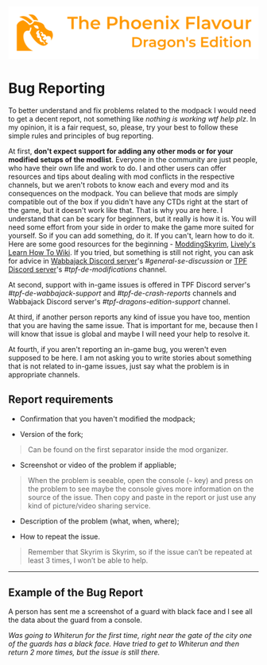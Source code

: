 ![image](images/Banner.webp)

# Bug Reporting

To better understand and fix problems related to the modpack I would need to get a decent report, not something like *nothing is working wtf help plz*. 
In my opinion, it is a fair request, so, please, try your best to follow these simple rules and principles of bug reporting.

At first, **don't expect support for adding any other mods or for your modified setups of the modlist**. Everyone in the community are just people, 
who have their own life and work to do. I and other users can offer resources and tips about dealing with mod conflicts in the respective channels, 
but we aren't robots to know each and every mod and its consequences on the modpack. You can believe that mods are simply compatible out of the box if 
you didn't have any CTDs right at the start of the game, but it doesn't work like that. That is why you are here. I understand that can be scary for beginners, 
but it really is how it is. You will need some effort from your side in order to make the game more suited for yourself. So if you can add something, do it. If you can't, 
learn how to do it. Here are some good resources for the beginning - [ModdingSkyrim](https://moddingskyrim.com/), 
[Lively's Learn How To Wiki](https://github.com/LivelyDismay/Learn-To-Mod/blob/main/Main.md). If you tried, but something is still not right, 
you can ask for advice in [Wabbajack Discord server](https://discord.gg/wabbajack)'s _#general-se-discussion_ or 
[TPF Discord server](https://discord.gg/tpf)'s _#tpf-de-modifications_ channel.

At second, support with in-game issues is offered in TPF Discord server's _#tpf-de-wabbajack-support_ and _#tpf-de-crash-reports_ channels and Wabbajack Discord server's _#tpf-dragons-edition-support_ channel.

At third, if another person reports any kind of issue you have too, mention that you are having the same issue.
That is important for me, because then I will know that issue is global and maybe I will need your help to resolve it. 

At fourth, if you aren't reporting an in-game bug, you weren't even supposed to be here. 
I am not asking you to write stories about something that is not related to in-game issues, just say what the problem is in appropriate channels. 

## Report requirements

*   Confirmation that you haven't modified the modpack;

*   Version of the fork;
>   Can be found on the first separator inside the mod organizer.  

*   Screenshot or video of the problem if appliable;
>   When the problem is seeable, open the console (`~` key) and press on the problem to see maybe the console gives more information on the source of the issue.
    Then copy and paste in the report or just use any kind of picture/video sharing service.

*   Description of the problem (what, when, where);

*   How to repeat the issue.    
>   Remember that Skyrim is Skyrim, so if the issue can’t be repeated at least 3 times, I won’t be able to help.

---

## Example of the Bug Report

A person has sent me a screenshot of a guard with black face and I
see all the data about the guard from a console.

_Was going to Whiterun for the first time, right near the gate of the
city one of the guards has a black face. Have tried to get to Whiterun
and then return 2 more times, but the issue is still there._
